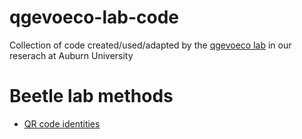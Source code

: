# qgevoeco-lab-code
Collection of code created/used/adapted by the [qgevoeco lab](https://qgevoeco.com) in our reserach at Auburn University

# Beetle lab methods

  - [QR code identities]()
  
  
